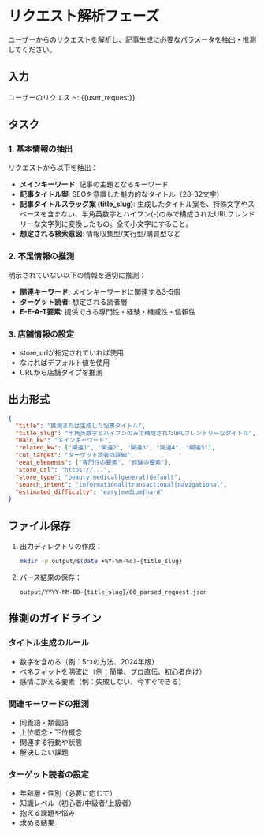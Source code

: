 # リクエスト解析フェーズ

ユーザーからのリクエストを解析し、記事生成に必要なパラメータを抽出・推測してください。

## 入力
ユーザーのリクエスト: {{user_request}}

## タスク

### 1. 基本情報の抽出
リクエストから以下を抽出：
- **メインキーワード**: 記事の主題となるキーワード
- **記事タイトル案**: SEOを意識した魅力的なタイトル（28-32文字）
- **記事タイトルスラッグ案 (title_slug)**: 生成したタイトル案を、特殊文字やスペースを含まない、半角英数字とハイフン(-)のみで構成されたURLフレンドリーな文字列に変換したもの。全て小文字にすること。
- **想定される検索意図**: 情報収集型/実行型/購買型など

### 2. 不足情報の推測
明示されていない以下の情報を適切に推測：
- **関連キーワード**: メインキーワードに関連する3-5個
- **ターゲット読者**: 想定される読者層
- **E-E-A-T要素**: 提供できる専門性・経験・権威性・信頼性

### 3. 店舗情報の設定
- store_urlが指定されていれば使用
- なければデフォルト値を使用
- URLから店舗タイプを推測

## 出力形式

```json
{
  "title": "推測または生成した記事タイトル",
  "title_slug": "半角英数字とハイフンのみで構成されたURLフレンドリーなタイトル",
  "main_kw": "メインキーワード",
  "related_kw": ["関連1", "関連2", "関連3", "関連4", "関連5"],
  "cut_target": "ターゲット読者の詳細",
  "eeat_elements": ["専門性の要素", "経験の要素"],
  "store_url": "https://...",
  "store_type": "beauty|medical|general|default",
  "search_intent": "informational|transactional|navigational",
  "estimated_difficulty": "easy|medium|hard"
}
```

## ファイル保存

1. 出力ディレクトリの作成：
   ```bash
   mkdir -p output/$(date +%Y-%m-%d)-{title_slug}
   ```

2. パース結果の保存：
   ```
   output/YYYY-MM-DD-{title_slug}/00_parsed_request.json
   ```

## 推測のガイドライン

### タイトル生成のルール
- 数字を含める（例：5つの方法、2024年版）
- ベネフィットを明確に（例：簡単、プロ直伝、初心者向け）
- 感情に訴える要素（例：失敗しない、今すぐできる）

### 関連キーワードの推測
- 同義語・類義語
- 上位概念・下位概念
- 関連する行動や状態
- 解決したい課題

### ターゲット読者の設定
- 年齢層・性別（必要に応じて）
- 知識レベル（初心者/中級者/上級者）
- 抱える課題や悩み
- 求める結果